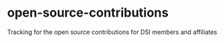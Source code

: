 # open-source-contributions
Tracking for the open source contributions for DSI members and affiliates

